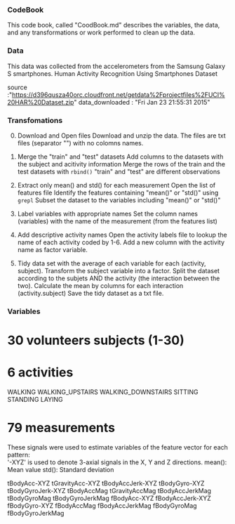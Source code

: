 ### CodeBook
This code book, called "CoodBook.md" describes the variables, the data, and any 
transformations or work performed to clean up the data.

### Data
This data was collected from the accelerometers from the Samsung Galaxy S smartphones.
Human Activity Recognition Using Smartphones Dataset

source :"https://d396qusza40orc.cloudfront.net/getdata%2Fprojectfiles%2FUCI%20HAR%20Dataset.zip" 
data_downloaded : "Fri Jan 23 21:55:31 2015"

### Transfomations

0. Download and Open files
Download and unzip the data.
The files are txt files (separator "") with no colomns names.

1. Merge the "train" and "test" datasets
Add columns to the datasets with the subject and acitivity information
Merge the rows of the train and the test datasets with `rbind()`
"train" and "test" are different observations

2. Extract only mean() and std() for each measurement
Open the list of features file
Identify the features containing "mean()" or "std()" using `grepl`
Subset the dataset to the variables including "mean()" or "std()"

3. Label variables with appropriate names
Set the column names (variables) with the name of the measurement 
(from the features list)

4. Add descriptive activity names
Open the activity labels file to lookup the name of each activity coded by 1-6.
Add a new column with the activity name as factor variable.

5. Tidy data set with the average of each variable for each (activity, subject).
Transform the subject variable into a factor.
Split the dataset according to the subjets AND the activity (the interaction
between the two).
Calculate the mean by columns for each interaction (activity.subject)
Save the tidy dataset as a txt file.



### Variables
# 30 volunteers subjects (1-30)

# 6 activities 
WALKING 
WALKING_UPSTAIRS
WALKING_DOWNSTAIRS
SITTING
STANDING
LAYING

# 79 measurements 
These signals were used to estimate variables of the feature vector for each pattern:  
'-XYZ' is used to denote 3-axial signals in the X, Y and Z directions.
mean(): Mean value
std(): Standard deviation

tBodyAcc-XYZ
tGravityAcc-XYZ
tBodyAccJerk-XYZ
tBodyGyro-XYZ
tBodyGyroJerk-XYZ
tBodyAccMag
tGravityAccMag
tBodyAccJerkMag
tBodyGyroMag
tBodyGyroJerkMag
fBodyAcc-XYZ
fBodyAccJerk-XYZ
fBodyGyro-XYZ
fBodyAccMag
fBodyAccJerkMag
fBodyGyroMag
fBodyGyroJerkMag


